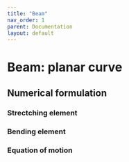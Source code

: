 ```yaml
---
title: "Beam"
nav_order: 1
parent: Documentation
layout: default
---
```


# Beam: planar curve

## Numerical formulation

### Strectching element

### Bending element

### Equation of motion

